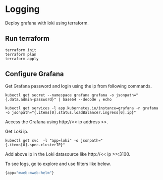 # Logging

Deploy grafana with loki using terraform.

## Run terraform

``` cmdline
terraform init
terraform plan
terraform apply
```

## Configure Grafana

Get Grafana password and login using the ip from following commands.

``` cmdline
kubectl get secret --namespace grafana grafana -o jsonpath="{.data.admin-password}" | base64 --decode ; echo

kubectl get services -l app.kubernetes.io/instance=grafana -n grafana -o jsonpath="{.items[0].status.loadBalancer.ingress[0].ip}"
```

Access the Grafana using http://<< ip address >>.

Get Loki ip.

``` cmdline
kubectl get svc  -l "app=loki" -o jsonpath="{.items[0].spec.clusterIP}"
```

Add above ip in the Loki datasource like http://<< ip >>:3100.

To see logs, go to explore and use filters like below.

```bash
{app="mweb-mweb-helm"}
```
